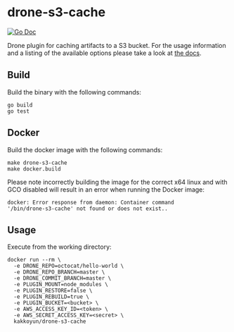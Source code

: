 # drone-s3-cache

[![Go Doc](https://godoc.org/github.com/kakkoyun/drone-s3-cache?status.svg)](http://godoc.org/github.com/kakkoyun/drone-s3-cache)

Drone plugin for caching artifacts to a S3 bucket. For the
usage information and a listing of the available options please take a look at
[the docs](DOCS.md).

## Build

Build the binary with the following commands:

```
go build
go test
```

## Docker

Build the docker image with the following commands:

```
make drone-s3-cache
make docker.build
```

Please note incorrectly building the image for the correct x64 linux and with
GCO disabled will result in an error when running the Docker image:

```
docker: Error response from daemon: Container command
'/bin/drone-s3-cache' not found or does not exist..
```

## Usage

Execute from the working directory:

```
docker run --rm \
  -e DRONE_REPO=octocat/hello-world \
  -e DRONE_REPO_BRANCH=master \
  -e DRONE_COMMIT_BRANCH=master \
  -e PLUGIN_MOUNT=node_modules \
  -e PLUGIN_RESTORE=false \
  -e PLUGIN_REBUILD=true \
  -e PLUGIN_BUCKET=<bucket> \
  -e AWS_ACCESS_KEY_ID=<token> \
  -e AWS_SECRET_ACCESS_KEY=<secret> \
  kakkoyun/drone-s3-cache
```
